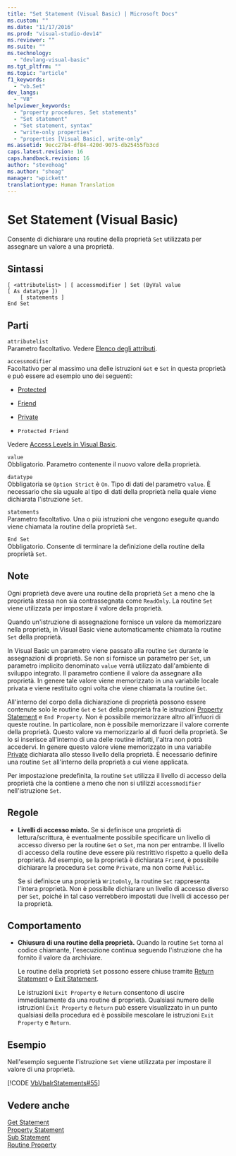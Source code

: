 ```yaml
---
title: "Set Statement (Visual Basic) | Microsoft Docs"
ms.custom: ""
ms.date: "11/17/2016"
ms.prod: "visual-studio-dev14"
ms.reviewer: ""
ms.suite: ""
ms.technology: 
  - "devlang-visual-basic"
ms.tgt_pltfrm: ""
ms.topic: "article"
f1_keywords: 
  - "vb.Set"
dev_langs: 
  - "VB"
helpviewer_keywords: 
  - "property procedures, Set statements"
  - "Set statement"
  - "Set statement, syntax"
  - "write-only properties"
  - "properties [Visual Basic], write-only"
ms.assetid: 9ecc27b4-df84-420d-9075-db25455fb3cd
caps.latest.revision: 16
caps.handback.revision: 16
author: "stevehoag"
ms.author: "shoag"
manager: "wpickett"
translationtype: Human Translation
---
```

# Set Statement (Visual Basic)
Consente di dichiarare una routine della proprietà `Set` utilizzata per assegnare un valore a una proprietà.  
  
## Sintassi  
  
```  
[ <attributelist> ] [ accessmodifier ] Set (ByVal value [ As datatype ])  
    [ statements ]  
End Set  
```  
  
## Parti  
 `attributelist`  
 Parametro facoltativo.  Vedere [Elenco degli attributi](../../../visual-basic/language-reference/statements/attribute-list.md).  
  
 `accessmodifier`  
 Facoltativo per al massimo una delle istruzioni `Get` e `Set` in questa proprietà e può essere  ad esempio uno dei seguenti:  
  
-   [Protected](../../../visual-basic/language-reference/modifiers/protected.md)  
  
-   [Friend](../../../visual-basic/language-reference/modifiers/friend.md)  
  
-   [Private](../../../visual-basic/language-reference/modifiers/private.md)  
  
-   `Protected Friend`  
  
 Vedere [Access Levels in Visual Basic](../../../visual-basic/programming-guide/language-features/declared-elements/access-levels.md).  
  
 `value`  
 Obbligatorio.  Parametro contenente il nuovo valore della proprietà.  
  
 `datatype`  
 Obbligatoria se `Option Strict` è `On`.  Tipo di dati del parametro `value`.  È necessario che sia uguale al tipo di dati della proprietà nella quale viene dichiarata l'istruzione `Set`.  
  
 `statements`  
 Parametro facoltativo.  Una o più istruzioni che vengono eseguite quando viene chiamata la routine della proprietà `Set`.  
  
 `End Set`  
 Obbligatorio.  Consente di terminare la definizione della routine della proprietà `Set`.  
  
## Note  
 Ogni proprietà deve avere una routine della proprietà `Set` a meno che la proprietà stessa non sia contrassegnata come `ReadOnly`.  La routine `Set` viene utilizzata per impostare il valore della proprietà.  
  
 Quando un'istruzione di assegnazione fornisce un valore da memorizzare nella proprietà, in Visual Basic viene automaticamente chiamata la routine `Set` della proprietà.  
  
 In Visual Basic un parametro viene passato alla routine `Set` durante le assegnazioni di proprietà.  Se non si fornisce un parametro per `Set`, un parametro implicito denominato `value` verrà utilizzato dall'ambiente di sviluppo integrato.  Il parametro contiene il valore da assegnare alla proprietà.  In genere tale valore viene memorizzato in una variabile locale privata e viene restituito ogni volta che viene chiamata la routine `Get`.  
  
 All'interno del corpo della dichiarazione di proprietà possono essere contenute solo le routine `Get` e `Set` della proprietà fra le istruzioni [Property Statement](../../../visual-basic/language-reference/statements/property-statement.md) e `End Property`.  Non è possibile memorizzare altro all'infuori di queste routine.  In particolare, non è possibile memorizzare il valore corrente della proprietà.  Questo valore va memorizzarlo al di fuori della proprietà. Se lo si inserisce all'interno di una delle routine infatti, l'altra non potrà accedervi.  In genere questo valore viene memorizzato in una variabile [Private](../../../visual-basic/language-reference/modifiers/private.md) dichiarata allo stesso livello della proprietà.  È necessario definire una routine `Set` all'interno della proprietà a cui viene applicata.  
  
 Per impostazione predefinita, la routine `Set` utilizza il livello di accesso della proprietà che la contiene a meno che non si utilizzi `accessmodifier` nell'istruzione `Set`.  
  
## Regole  
  
-   **Livelli di accesso misto.** Se si definisce una proprietà di lettura\/scrittura, è eventualmente possibile specificare un livello di accesso diverso per la routine `Get` o `Set`, ma non per entrambe.  Il livello di accesso della routine deve essere più restrittivo rispetto a quello della proprietà.  Ad esempio, se la proprietà è dichiarata `Friend`, è possibile dichiarare la procedura `Set` come `Private`, ma non come `Public`.  
  
     Se si definisce una proprietà `WriteOnly`, la routine `Set` rappresenta l'intera proprietà.  Non è possibile dichiarare un livello di accesso diverso per `Set`, poiché in tal caso verrebbero impostati due livelli di accesso per la proprietà.  
  
## Comportamento  
  
-   **Chiusura di una routine della proprietà.** Quando la routine `Set` torna al codice chiamante, l'esecuzione continua seguendo l'istruzione che ha fornito il valore da archiviare.  
  
     Le routine della proprietà `Set` possono essere chiuse tramite [Return Statement](../../../visual-basic/language-reference/statements/return-statement.md) o [Exit Statement](../../../visual-basic/language-reference/statements/exit-statement.md).  
  
     Le istruzioni `Exit Property` e `Return` consentono di uscire immediatamente da una routine di proprietà.  Qualsiasi numero delle istruzioni `Exit Property` e `Return` può essere visualizzato in un punto qualsiasi della procedura ed è possibile mescolare le istruzioni `Exit Property` e `Return`.  
  
## Esempio  
 Nell'esempio seguente l'istruzione `Set` viene utilizzata per impostare il valore di una proprietà.  
  
 [!CODE [VbVbalrStatements#55](../CodeSnippet/VS_Snippets_VBCSharp/VbVbalrStatements#55)]  
  
## Vedere anche  
 [Get Statement](../../../visual-basic/language-reference/statements/get-statement.md)   
 [Property Statement](../../../visual-basic/language-reference/statements/property-statement.md)   
 [Sub Statement](../../../visual-basic/language-reference/statements/sub-statement.md)   
 [Routine Property](../../../visual-basic/programming-guide/language-features/procedures/property-procedures.md)